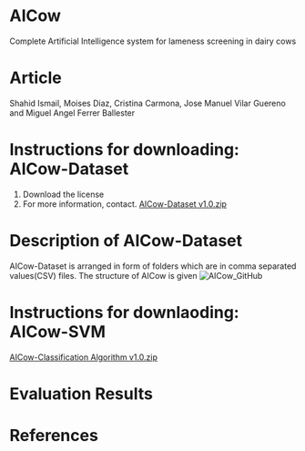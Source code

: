 
# AICow
Complete Artificial Intelligence system for lameness screening in dairy cows
# Article
Shahid Ismail, Moises Diaz, Cristina Carmona, Jose Manuel Vilar Guereno and Miguel Angel Ferrer Ballester
# Instructions for downloading: AICow-Dataset
1. Download the license
2. For more information, contact.
[AICow-Dataset v1.0.zip](https://github.com/Shahid-Ismail/Test/files/10330215/AICow-Dataset.v1.0.zip)
# Description of AICow-Dataset
AICow-Dataset is arranged in form of folders which are in comma separated values(CSV) files. The structure of AICow is given
![AICow_GitHub](https://user-images.githubusercontent.com/121656894/210198942-e8583512-b5b4-48a0-bb7e-b2dd68beb7a6.svg)

# Instructions for downlaoding: AICow-SVM
[AICow-Classification Algorithm v1.0.zip](https://github.com/Shahid-Ismail/Test/files/10330214/AICow-Classification.Algorithm.v1.0.zip)
# Evaluation Results
# References
